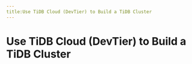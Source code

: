 ```yaml
---
title:Use TiDB Cloud (DevTier) to Build a TiDB Cluster
---
```


<!-- markdownlint-disable MD029 -->

# Use TiDB Cloud (DevTier) to Build a TiDB Cluster
